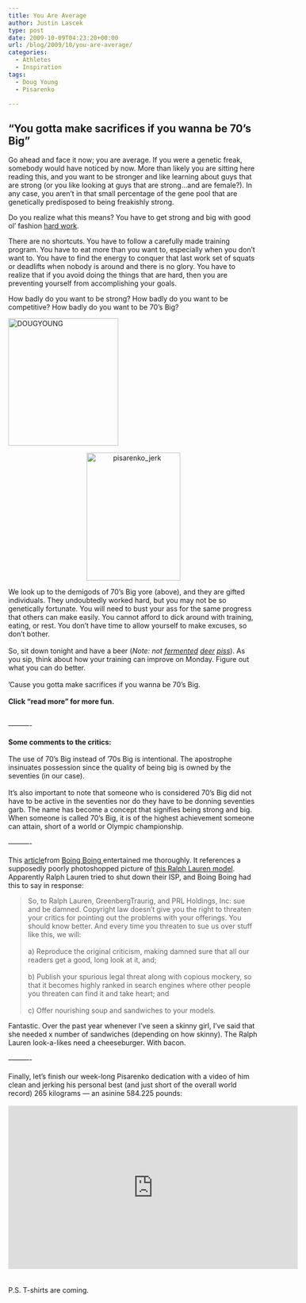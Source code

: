 ```yaml
---
title: You Are Average
author: Justin Lascek
type: post
date: 2009-10-09T04:23:20+00:00
url: /blog/2009/10/you-are-average/
categories:
  - Athletes
  - Inspiration
tags:
  - Doug Young
  - Pisarenko

---
```

## &#8220;You gotta make sacrifices if you wanna be 70’s Big&#8221;

Go ahead and face it now; you are average. If you were a genetic freak, somebody would have noticed by now. More than likely you are sitting here reading this, and you want to be stronger and like learning about guys that are strong (or you like looking at guys that are strong&#8230;and are female?). In any case, you aren’t in that small percentage of the gene pool that are genetically predisposed to being freakishly strong.
  

  
Do you realize what this means? You have to get strong and big with good ol’ fashion [hard work][1].
  

  
There are no shortcuts. You have to follow a carefully made training program. You have to eat more than you want to, especially when you don’t want to. You have to find the energy to conquer that last work set of squats or deadlifts when nobody is around and there is no glory. You have to realize that if you avoid doing the things that are hard, then you are preventing yourself from accomplishing your goals.
  

  
How badly do you want to be strong? How badly do you want to be competitive? How badly do you want to be 70’s Big?
  

  
<img data-attachment-id="322" data-permalink="/blog/2009/10/you-are-average/dougyoung-2/" data-orig-file="/2009/10/DOUGYOUNG.jpg" data-orig-size="300,347" data-comments-opened="1" data-image-meta="{&quot;aperture&quot;:&quot;0&quot;,&quot;credit&quot;:&quot;&quot;,&quot;camera&quot;:&quot;&quot;,&quot;caption&quot;:&quot;&quot;,&quot;created_timestamp&quot;:&quot;0&quot;,&quot;copyright&quot;:&quot;&quot;,&quot;focal_length&quot;:&quot;0&quot;,&quot;iso&quot;:&quot;0&quot;,&quot;shutter_speed&quot;:&quot;0&quot;,&quot;title&quot;:&quot;&quot;}" data-image-title="DOUGYOUNG" data-image-description="" data-medium-file="/2009/10/DOUGYOUNG.jpg" data-large-file="/2009/10/DOUGYOUNG.jpg" class="size-full wp-image-322 alignleft" title="DOUGYOUNG" src="/2009/10/DOUGYOUNG.jpg" alt="DOUGYOUNG" width="222" height="257" />

<p style="text-align: center">
  <img data-attachment-id="323" data-permalink="/blog/2009/10/you-are-average/pisarenko_jerk/" data-orig-file="/2009/10/pisarenko_jerk.jpg" data-orig-size="300,412" data-comments-opened="1" data-image-meta="{&quot;aperture&quot;:&quot;0&quot;,&quot;credit&quot;:&quot;&quot;,&quot;camera&quot;:&quot;&quot;,&quot;caption&quot;:&quot;&quot;,&quot;created_timestamp&quot;:&quot;0&quot;,&quot;copyright&quot;:&quot;&quot;,&quot;focal_length&quot;:&quot;0&quot;,&quot;iso&quot;:&quot;0&quot;,&quot;shutter_speed&quot;:&quot;0&quot;,&quot;title&quot;:&quot;&quot;}" data-image-title="pisarenko_jerk" data-image-description="" data-medium-file="/2009/10/pisarenko_jerk-291x400.jpg" data-large-file="/2009/10/pisarenko_jerk.jpg" class="size-medium wp-image-323 aligncenter" title="pisarenko_jerk" src="/2009/10/pisarenko_jerk-291x400.jpg" alt="pisarenko_jerk" width="189" height="258" />
</p>

<p style="text-align: center">
  <p>
    We look up to the demigods of 70’s Big yore (above), and they are gifted individuals. They undoubtedly worked hard, but you may not be so genetically fortunate. You will need to bust your ass for the same progress that others can make easily. You cannot afford to dick around with training, eating, or rest. You don’t have time to allow yourself to make excuses, so don’t bother.<br /> <br /> So, sit down tonight and have a beer (<em>Note: not <a href="http://www.babble.com/CS/blogs/famecrawler/2008/02/bud-light-logo-bottle.jpg">fermented</a> <a href="http://images.businessweek.com/ss/06/08/marketing_to_men/image/miller.jpg">deer</a> <a href="http://www.amoeba.com/dynamic-images/blog/707.jpg">piss</a></em>). As you sip, think about how your training can improve on Monday. Figure out what you can do better.<br /> <br /> ’Cause you gotta make sacrifices if you wanna be 70’s Big.<br /> <br /> <strong>Click &#8220;read more&#8221; for more fun.</strong><br /> <br /> <!--more-->
  </p>
  
  <p>
    &#8212;&#8212;&#8212;-<br /> <br /> <strong>Some comments to the critics:</strong><br /> <br /> The use of 70&rsquo;s Big instead of &rsquo;70s Big is intentional. The apostrophe insinuates possession since the quality of being big is owned by the seventies (in our case).<br /> <br /> It&rsquo;s also important to note that someone who is considered 70&rsquo;s Big did not have to be active in the seventies nor do they have to be donning seventies garb. The name has become a concept that signifies being strong and big. When someone is called 70&rsquo;s Big, it is of the highest achievement someone can attain, short of a world or Olympic championship.<br /> <br /> &#8212;&#8212;&#8212;-<br /> <br /> This <a href="http://www.boingboing.net/2009/10/06/the-criticism-that-r.html">article</a>from <a href="http://www.boingboing.net/">Boing Boing </a>entertained me thoroughly. It references a supposedly poorly photoshopped picture of <a href="http://www.boingboing.net/2009/09/29/lauren.jpg">this Ralph Lauren model</a>. Apparently Ralph Lauren tried to shut down their ISP, and Boing Boing had this to say in response:
  </p>
  
  <blockquote>
    <p>
      So, to Ralph Lauren, GreenbergTraurig, and PRL Holdings, Inc: sue and be damned. Copyright law doesn&rsquo;t give you the right to threaten your critics for pointing out the problems with your offerings. You should know better. And every time you threaten to sue us over stuff like this, we will:<br /> <br /> a) Reproduce the original criticism, making damned sure that all our readers get a good, long look at it, and;<br /> <br /> b) Publish your spurious legal threat along with copious mockery, so that it becomes highly ranked in search engines where other people you threaten can find it and take heart; and<br /> <br /> c) Offer nourishing soup and sandwiches to your models.
    </p>
  </blockquote>
  
  <p>
    Fantastic. Over the past year whenever I&rsquo;ve seen a skinny girl, I&rsquo;ve said that she needed x number of sandwiches (depending on how skinny). The Ralph Lauren look-a-likes need a cheeseburger. With bacon.<br /> <br /> &#8212;&#8212;&#8212;-<br /> <br /> Finally, let&rsquo;s finish our week-long Pisarenko dedication with a video of him clean and jerking his personal best (and just short of the overall world record) 265 kilograms &#8212; an asinine 584.225 pounds:<br /> <br /> <span class="embed-youtube" style="text-align:center; display: block;"><iframe class='youtube-player' type='text/html' width='584' height='329' src='https://www.youtube.com/embed/UURIs159pYI?version=3&#038;rel=0&#038;fs=1&#038;autohide=2&#038;showsearch=0&#038;showinfo=1&#038;iv_load_policy=1&#038;wmode=transparent' allowfullscreen='true' style='border:0;'></iframe></span><br /> <br /> P.S. T-shirts are coming.<br />
  </p>

 [1]: /content/do_hard_things.pdf
